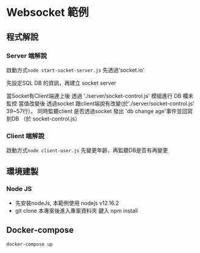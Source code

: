 # Websocket 範例

## 程式解說

### Server 端解說

啟動方式```node start-socket-server.js```
先透過'socket.io'

先設定SQL DB 的資訊，再建立 socket server

當Socket有Client端連上後
透過 './server/socket-control.js' 模組進行 DB 欄未監控
當值改變後 透過socket 跟client端說有改變(於'./server/socket-control.js' 39~57行）。
同時監聽client 是否透過socket 發出 'db change age'事件並回寫到DB （於 socket-control.js）  

### Client 端解說

啟動方式```node client-user.js```
先變更年齡，再監聽DB是否有再變更

## 環境建製

### Node JS
* 先安裝nodeJs, 本範例使用 nodejs v12.16.2
* git clone 本專案後進入專案資料夾 鍵入 npm install


## Docker-compose
```docker-compose up```
